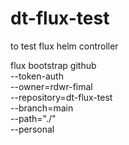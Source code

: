 # dt-flux-test
to test flux helm controller

flux bootstrap github \
  --token-auth \
  --owner=rdwr-fimal \
  --repository=dt-flux-test \
  --branch=main \
  --path="./" \
  --personal
